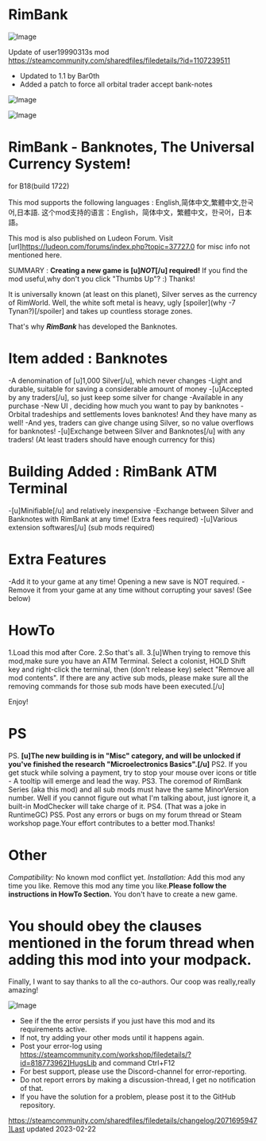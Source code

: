 # RimBank

![Image](https://i.imgur.com/buuPQel.png)

Update of user19990313s mod 
https://steamcommunity.com/sharedfiles/filedetails/?id=1107239511

- Updated to 1.1 by Bar0th
- Added a patch to force all orbital trader accept bank-notes

![Image](https://i.imgur.com/pufA0kM.png)

	
![Image](https://i.imgur.com/Z4GOv8H.png)


# RimBank - Banknotes, The Universal Currency System!

for B18(build 1722)

This mod supports the following languages : English,简体中文,繁體中文,한국어,日本語.
这个mod支持的语言：English，简体中文，繁體中文，한국어，日本語。

This mod is also published on Ludeon Forum.
Visit [url]https://ludeon.com/forums/index.php?topic=37727.0 for misc info not mentioned here.

SUMMARY : **Creating a new game is [u]*NOT*[/u] required!**
If you find the mod useful,why don't you click "Thumbs Up"? :) Thanks!

It is universally known (at least on this planet), Silver serves as the currency of RimWorld. Well, the white soft metal is heavy, ugly [spoiler](why -7 Tynan?)[/spoiler] and takes up countless storage zones.

That's why ***RimBank*** has developed the Banknotes.


# Item added : Banknotes

-A denomination of [u]1,000 Silver[/u], which never changes
-Light and durable, suitable for saving a considerable amount of money
-[u]Accepted by any traders[/u], so just keep some silver for change
-Available in any purchase
-New UI , deciding how much you want to pay by banknotes
-Orbital tradeships and settlements loves banknotes! And they have many as well!
-And yes, traders can give change using Silver, so no value overflows for banknotes!
-[u]Exchange between Silver and Banknotes[/u] with any traders! (At least traders should have enough currency for this)

# Building Added : RimBank ATM Terminal

-[u]Minifiable[/u] and relatively inexpensive
-Exchange between Silver and Banknotes with RimBank at any time! (Extra fees required)
-[u]Various extension softwares[/u] (sub mods required)

# Extra Features

-Add it to your game at any time! Opening a new save is NOT required.
-Remove it from your game at any time without corrupting your saves! (See below)


# HowTo

1.Load this mod after Core.
2.So that's all.
3.[u]When trying to remove this mod,make sure you have an ATM Terminal. Select a colonist, HOLD Shift key and right-click the terminal, then (don't release key) select "Remove all mod contents". If there are any active sub mods, please make sure all the removing commands for those sub mods have been executed.[/u]

Enjoy!

# PS

PS. **[u]The new building is in "Misc" category, and will be unlocked if you've finished the research "Microelectronics Basics".[/u]**
PS2. If you get stuck while solving a payment, try to stop your mouse over icons or title - A tooltip will emerge and lead the way.
PS3. The coremod of RimBank Series (aka this mod) and all sub mods must have the same MinorVersion number. Well if you cannot figure out what I'm talking about, just ignore it, a built-in ModChecker will take charge of it.
PS4. (That was a joke in RuntimeGC)
PS5. Post any errors or bugs on my forum thread or Steam workshop page.Your effort contributes to a better mod.Thanks!

# Other

*Compatibility:* No known mod conflict yet.
*Installation:*
Add this mod any time you like.
Remove this mod any time you like.**Please follow the instructions in HowTo Section.**
You don't have to create a new game.
# You should obey the clauses mentioned in the forum thread when adding this mod into your modpack.



Finally, I want to say thanks to all the co-authors. Our coop was really,really amazing!


![Image](https://i.imgur.com/PwoNOj4.png)



-  See if the the error persists if you just have this mod and its requirements active.
-  If not, try adding your other mods until it happens again.
-  Post your error-log using https://steamcommunity.com/workshop/filedetails/?id=818773962]HugsLib and command Ctrl+F12
-  For best support, please use the Discord-channel for error-reporting.
-  Do not report errors by making a discussion-thread, I get no notification of that.
-  If you have the solution for a problem, please post it to the GitHub repository.




https://steamcommunity.com/sharedfiles/filedetails/changelog/2071695947]Last updated 2023-02-22
